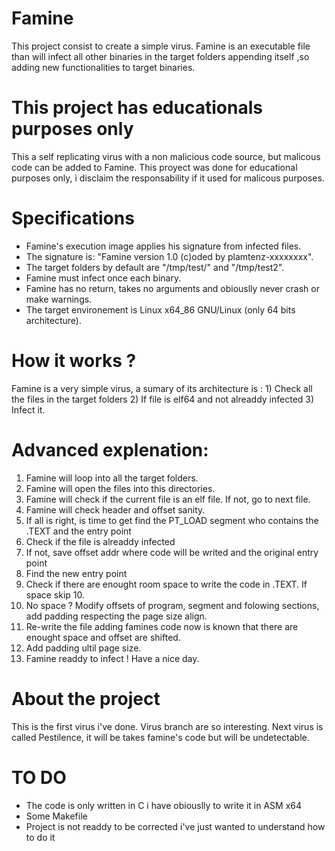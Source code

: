 # Famine
This project consist to create a simple virus. Famine is an executable file than will infect all other binaries in the target folders appending itself ,so adding new functionalities to target binaries.

# This project has educationals purposes only
This a self replicating virus with a non malicious code source, but malicous code can be added to Famine.
This proyect was done for educational purposes only, i disclaim the responsability if it used for malicous purposes.

# Specifications
- Famine's execution image applies his signature from infected files.
- The signature is: "Famine version 1.0 (c)oded by plamtenz-xxxxxxxx".
- The target folders by default are "/tmp/test/" and "/tmp/test2".
- Famine must infect once each binary.
- Famine has no return, takes no arguments and obiouslly never crash or make warnings.
- The target environement is Linux x64_86 GNU/Linux (only 64 bits architecture).

# How it works ?
Famine is a very simple virus, a sumary of its architecture is :
    1) Check all the files in the target folders
    2) If file is elf64 and not alreaddy infected
    3) Infect it.
    
# Advanced explenation:

1) Famine will loop into all the target folders.
2) Famine will open the files into this directories.
3) Famine will check if the current file is an elf file. If not, go to next file.
4) Famine will check header and offset sanity.
5) If all is right, is time to get find the PT_LOAD segment who contains the .TEXT and the entry point
6) Check if the file is alreaddy infected
7) If not, save offset addr where code will be writed and the original entry point
8) Find the new entry point
9) Check if there are enought room space to write the code in .TEXT. If space skip 10.
10) No space ? Modify offsets of program, segment and folowing sections, add padding respecting the page size align.
11) Re-write the file adding famines code now is known that there are enought space and offset are shifted.
12) Add padding ultil page size.
13) Famine readdy to infect ! Have a nice day.

# About the project
This is the first virus i've done. Virus branch are so interesting. Next virus is called Pestilence, it will be takes famine's code but will be undetectable.

# TO DO
- The code is only written in C i have obiouslly to write it in ASM x64
- Some Makefile
- Project is not readdy to be corrected i've just wanted to understand how to do it
